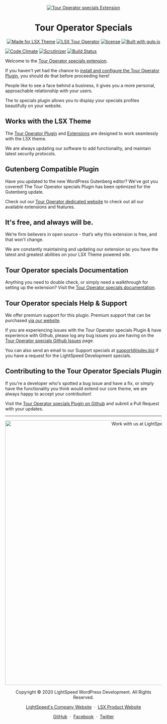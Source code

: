 <p align="center"><a target="_blank" href="https://www.lsdev.biz/lsx/extensions/tour-operator/"><img src="https://www.lsdev.biz/lsx/wp-content/uploads/2020/09/tour-operator-activities-banner-1544x500-1.jpg" alt="Tour Operator specials Extension"></a>

</p>
<h1 align="center">Tour Operator Specials</h1>

<p align="center">
  <a href="https://lsdev.biz/lsx/"><img src="https://www.lsdev.biz/lsx/wp-content/uploads/2019/06/Designed-for-LSX-Theme-blue.png" alt="Made for LSX Theme"></a>
	<a href="https://lsdev.biz/lsx/extensions/tour-operator/"><img src="https://www.lsdev.biz/lsx/wp-content/uploads/2019/06/Designed-for-Tour-Operator-plugin-1098ad.png" alt="LSX Tour Operator"></a>
  <a href="https://www.gnu.org/licenses/gpl-3.0.en.html"><img src="https://poser.pugx.org/woocommerce/woocommerce/license" alt="license"></a>
  <a href="http://gulpjs.com/"><img src="https://img.shields.io/badge/built%20with-gulp.js-green.svg" alt="Built with gulp.js"></a> 
</p>
<p align="left">
      <a href="https://codeclimate.com/github/lightspeeddevelopment/to-specials/"><img src="https://codeclimate.com/github/lightspeeddevelopment/to-specials/badges/gpa.svg" alt="Code Climate"></a>
    <a href="https://scrutinizer-ci.com/g/lightspeeddevelopment/to-specials/?branch=master"><img src="https://scrutinizer-ci.com/g/lightspeeddevelopment/to-specials/badges/quality-score.png?b=master" alt="Scrutinizer"></a>
  	<a href="https://travis-ci.org/github/lightspeeddevelopment/to-specials"><img src="https://travis-ci.org/lightspeeddevelopment/to-specials.svg?branch=master" alt="Build Status"></a>
</p>

Welcome to the [Tour Operator specials extension](https://tour-operator.lsdev.biz/extensions/specials/).

If you haven't yet had the chance to [install and configure the Tour Operator Plugin](https://www.lsdev.biz/lsx/extensions/tour-operator/), you should do that before proceeding here! 

People like to see a face behind a business, it gives you a more personal, approachable relationship with your users.

The to specials plugin allows you to display your specials profiles beautifully on your website.

## Works with the LSX Theme

The [Tour Operator Plugin](https://www.lsdev.biz/lsx/extensions/tour-operator/) and [Extensions](https://www.lsdev.biz/lsx/extensions/tour-operator/) are designed to work seamlessly with the LSX theme. 

We are always updating our software to add functionality, and maintain latest security protocols. 

## Gutenberg Compatible Plugin

Have you updated to the new WordPress Gutenberg editor? We've got you covered! The Tour Operator specials Plugin has been optimized for the Gutenberg update. 

Check out our [Tour Operator dedicated website](https://www.lsdev.biz/lsx/extensions/tour-operator/) to check out all our available extensions and features.

## It's free, and always will be.
We’re firm believers in open source - that’s why this extension is free, and that won't change. 

We are constantly maintaining and updating our extension so you have the latest and greatest abilities on your LSX Theme powered site. 

## Tour Operator specials Documentation

Anything you need to double check, or simply need a walkthrough for setting up the extension? Visit the [Tour Operator specials documentation](https://tour-operator.lsdev.biz/documentation/extension/specials/).

## Tour Operator specials Help & Support

We offer premium support for this plugin. Premium support that can be purchased [via our website](https://www.lsdev.biz/services/support/).

If you are experiencing issues with the Tour Operator specials Plugin & have experience with Github, please log any bug issues you are having on the [Tour Operator specials Github Issues](https://github.com/lightspeeddevelopment/to-specials/issues/) page.

You can also send an email to our Support specials at [support@lsdev.biz](mailto:support@lsdev.biz) if you have a request for the LightSpeed Development specials.

## Contributing to the Tour Operator Specials Plugin

If you're a developer who's spotted a bug issue and have a fix, or simply have the functionality you think would extend our core theme, we are always happy to accept your contribution! 

Visit the [Tour Operator specials Plugin on Github](https://github.com/lightspeeddevelopment/to-specials/) and submit a Pull Request with your updates.




---
<p align="center">
  <a href="https://www.lsdev.biz/contact/"><img src="https://www.lsdev.biz/wp-content/uploads/2020/02/work-with-lightspeed.png" width="850" alt="Work with us at LightSpeed"></a>
</p>
<p align="center">
  Copyright © 2020 LightSpeed WordPress Development. All Rights Reserved.
</p>
<p align="center">
  <a href="https://www.lsdev.biz">LightSpeed's Company Website</a> &nbsp;&middot;&nbsp;
  <a href="https://www.lsdev.biz/lsx/">LSX Product Website</a>
</p>
<p align="center">
  <a href="https://github.com/lightspeeddevelopment">GitHub</a> &nbsp;&middot;&nbsp;
  <a href="https://facebook.com/lightspeedwordpressdevelopment">Facebook</a> &nbsp;&middot;&nbsp;
  <a href="https://twitter.com/lightspeedwp">Twitter</a>
</p>


